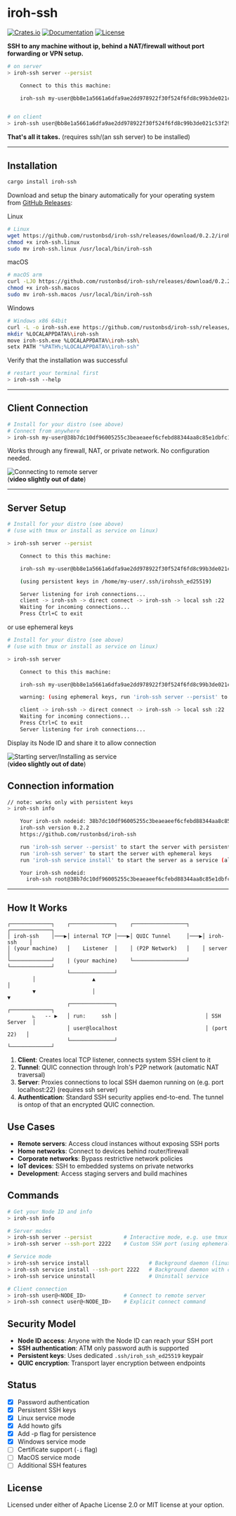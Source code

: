 # iroh-ssh

[![Crates.io](https://img.shields.io/crates/v/iroh-ssh.svg)](https://crates.io/crates/iroh-ssh)
[![Documentation](https://docs.rs/iroh-ssh/badge.svg)](https://docs.rs/iroh-ssh)
[![License](https://img.shields.io/badge/license-MIT%2FApache--2.0-blue.svg)](LICENSE)

**SSH to any machine without ip, behind a NAT/firewall without port forwarding or VPN setup.**

```bash
# on server
> iroh-ssh server --persist

    Connect to this this machine:

    iroh-ssh my-user@bb8e1a5661a6dfa9ae2dd978922f30f524f6fd8c99b3de021c53f292aae74330


# on client
> iroh-ssh user@bb8e1a5661a6dfa9ae2dd978922f30f524f6fd8c99b3de021c53f292aae74330
```

**That's all it takes.** (requires ssh/(an ssh server) to be installed)

---

## Installation

```bash
cargo install iroh-ssh
```

Download and setup the binary automatically for your operating system from [GitHub Releases](https://github.com/rustonbsd/iroh-ssh/releases):

Linux
```bash 
# Linux
wget https://github.com/rustonbsd/iroh-ssh/releases/download/0.2.2/iroh-ssh.linux
chmod +x iroh-ssh.linux
sudo mv iroh-ssh.linux /usr/local/bin/iroh-ssh
```

macOS
```bash
# macOS arm
curl -LJO https://github.com/rustonbsd/iroh-ssh/releases/download/0.2.2/iroh-ssh.macos
chmod +x iroh-ssh.macos
sudo mv iroh-ssh.macos /usr/local/bin/iroh-ssh
```

Windows
```bash
# Windows x86 64bit
curl -L -o iroh-ssh.exe https://github.com/rustonbsd/iroh-ssh/releases/download/0.2.2/iroh-ssh.exe
mkdir %LOCALAPPDATA%\iroh-ssh
move iroh-ssh.exe %LOCALAPPDATA%\iroh-ssh\
setx PATH "%PATH%;%LOCALAPPDATA%\iroh-ssh"
```

Verify that the installation was successful
```bash
# restart your terminal first
> iroh-ssh --help
```

---

## Client Connection  

```bash
# Install for your distro (see above)
# Connect from anywhere
> iroh-ssh my-user@38b7dc10df96005255c3beaeaeef6cfebd88344aa8c85e1dbfc1ad5e50f372ac
```

Works through any firewall, NAT, or private network. No configuration needed.

![Connecting to remote server](/media/t-rec_connect.gif)
<br>
(**video slightly out of date**)


---

## Server Setup

```bash
# Install for your distro (see above)
# (use with tmux or install as service on linux)

> iroh-ssh server --persist

    Connect to this this machine:

    iroh-ssh my-user@bb8e1a5661a6dfa9ae2dd978922f30f524f6fd8c99b3de021c53f292aae74330

    (using persistent keys in /home/my-user/.ssh/irohssh_ed25519)

    Server listening for iroh connections...
    client -> iroh-ssh -> direct connect -> iroh-ssh -> local ssh :22
    Waiting for incoming connections...
    Press Ctrl+C to exit

```

or use ephemeral keys

```bash
# Install for your distro (see above)
# (use with tmux or install as service on linux)

> iroh-ssh server

    Connect to this this machine:

    iroh-ssh my-user@bb8e1a5661a6dfa9ae2dd978922f30f524f6fd8c99b3de021c53f292aae74330

    warning: (using ephemeral keys, run 'iroh-ssh server --persist' to create persistent keys)

    client -> iroh-ssh -> direct connect -> iroh-ssh -> local ssh :22
    Waiting for incoming connections...
    Press Ctrl+C to exit
    Server listening for iroh connections...

```

Display its Node ID and share it to allow connection

![Starting server/Installing as service](/media/t-rec_server_service.gif)
<br>
(**video slightly out of date**)

## Connection information
```bash
// note: works only with persistent keys 
> iroh-ssh info

    Your iroh-ssh nodeid: 38b7dc10df96005255c3beaeaeef6cfebd88344aa8c85e1dbfc1ad5e50f372ac
    iroh-ssh version 0.2.2
    https://github.com/rustonbsd/iroh-ssh

    run 'iroh-ssh server --persist' to start the server with persistent keys
    run 'iroh-ssh server' to start the server with ephemeral keys
    run 'iroh-ssh service install' to start the server as a service (always uses persistent keys)

    Your iroh-ssh nodeid:
      iroh-ssh root@38b7dc10df96005255c3beaeaeef6cfebd88344aa8c85e1dbfc1ad5e50f372ac
```

---



## How It Works

```
┌─────────────┐    ┌──────────────┐    ┌─────────────────┐    ┌─────────────┐
│ iroh-ssh    │───▶│ internal TCP │───▶│ QUIC Tunnel     │───▶│ iroh-ssh    │
│ (your machine)   │    Listener  │    │ (P2P Network)   │    │ server      │
└─────────────┘    | (your machine)    └─────────────────┘    └─────────────┘
                   └──────────────┘
        │                  ▲                                           │
        ▼                  │                                           ▼
                   ┌──────────────┐                            ┌─────────────┐
        ⦜   -- ▶   │ run:     ssh │                            │ SSH Server  │
                   │ user@localhost                            │ (port 22)   │
                   └──────────────┘                            └─────────────┘
```

1. **Client**: Creates local TCP listener, connects system SSH client to it
2. **Tunnel**: QUIC connection through Iroh's P2P network (automatic NAT traversal)  
3. **Server**: Proxies connections to local SSH daemon running on (e.g. port localhost:22) (requires ssh server)
4. **Authentication**: Standard SSH security applies end-to-end. The tunnel is ontop of that an encrypted QUIC connection.

## Use Cases

- **Remote servers**: Access cloud instances without exposing SSH ports
- **Home networks**: Connect to devices behind router/firewall
- **Corporate networks**: Bypass restrictive network policies
- **IoT devices**: SSH to embedded systems on private networks
- **Development**: Access staging servers and build machines

## Commands

```bash
# Get your Node ID and info
> iroh-ssh info

# Server modes
> iroh-ssh server --persist          # Interactive mode, e.g. use tmux (default SSH port 22)
> iroh-ssh server --ssh-port 2222    # Custom SSH port (using ephemeral keys)

# Service mode
> iroh-ssh service install                   # Background daemon (linux and windows only, default port 22)
> iroh-ssh service install --ssh-port 2222   # Background daemon with custom SSH port
> iroh-ssh service uninstall                 # Uninstall service

# Client connection
> iroh-ssh user@<NODE_ID>            # Connect to remote server
> iroh-ssh connect user@<NODE_ID>    # Explicit connect command
```

## Security Model

- **Node ID access**: Anyone with the Node ID can reach your SSH port
- **SSH authentication**: ATM only password auth is supported
- **Persistent keys**: Uses dedicated `.ssh/iroh_ssh_ed25519` keypair
- **QUIC encryption**: Transport layer encryption between endpoints

## Status

- [x] Password authentication
- [x] Persistent SSH keys  
- [x] Linux service mode
- [x] Add howto gifs
- [x] Add -p flag for persistence
- [x] Windows service mode
- [ ] Certificate support (`-i` flag)
- [ ] MacOS service mode
- [ ] Additional SSH features

## License

Licensed under either of Apache License 2.0 or MIT license at your option.
